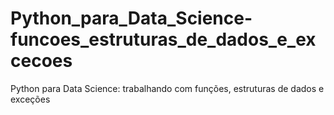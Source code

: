 # Python_para_Data_Science-funcoes_estruturas_de_dados_e_excecoes
Python para Data Science: trabalhando com funções, estruturas de dados e exceções
